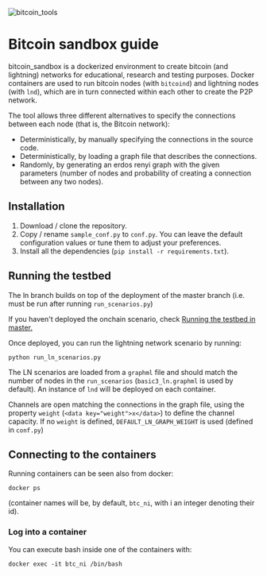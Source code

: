 ![bitcoin_tools](https://srgi.me/assets/images/bitcoin_sandbox_logo.png)

# Bitcoin sandbox guide

bitcoin_sandbox is a dockerized environment to create bitcoin (and lightning) networks for educational, research and 
testing purposes. Docker containers are used to run bitcoin nodes (with `bitcoind`) and lightning nodes (with `lnd`), 
which are in turn connected within each other to create the P2P network.

The tool allows three different alternatives to specify the connections between each node (that is, the Bitcoin network): 
* Deterministically, by manually specifying the connections in the source code.
* Deterministically, by loading a graph file that describes the connections.
* Randomly, by generating an erdos renyi graph with the given parameters (number of nodes and probability of creating
a connection between any two nodes). 

## Installation

1. Download / clone the repository.
2. Copy / rename `sample_conf.py` to `conf.py`. You can leave the default configuration values or tune them 
 to adjust your preferences. 
3. Install all the dependencies (`pip install -r requirements.txt`).

## Running the testbed

The ln branch builds on top of the deployment of the master branch (i.e. must be run after running `run_scenarios.py`)

If you haven't deployed the onchain scenario, check [Running the testbed in master.](https://github.com/sr-gi/bitcoin_sandbox/blob/master/README.md#running-the-testbed)

Once deployed, you can run the lightning network scenario by running:

`python run_ln_scenarios.py`

The LN scenarios are loaded from a `graphml` file and should match the number of nodes in the `run_scenarios` 
(`basic3_ln.graphml` is used by default). An instance of `lnd` will be deployed on each container.

Channels are open matching the connections in the graph file, using the property `weight` (`<data key="weight">x</data>`)
to define the channel capacity. If no `weight` is defined, `DEFAULT_LN_GRAPH_WEIGHT` is used (defined in `conf.py`)

## Connecting to the containers

Running containers can be seen also from docker:

`docker ps`

(container names will be, by default, `btc_ni`, with i an integer denoting their id).

### Log into a container

You can execute bash inside one of the containers with:

`docker exec -it btc_ni /bin/bash`